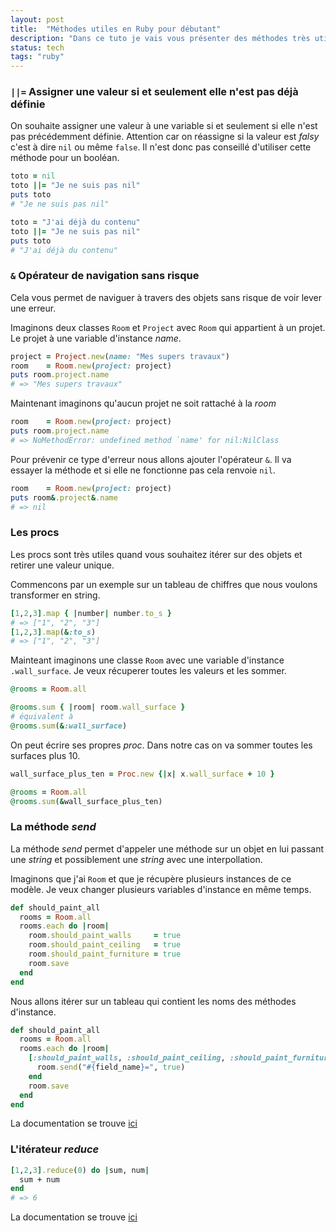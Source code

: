 ```yaml
---
layout: post
title:  "Méthodes utiles en Ruby pour débutant"
description: "Dans ce tuto je vais vous présenter des méthodes très utiles que j'utilise tous les jours en Ruby"
status: tech
tags: "ruby"
---
```


### `||=` Assigner une valeur si et seulement elle n'est pas déjà définie

On souhaite assigner une valeur à une variable si et seulement si elle n'est pas précédemment définie. Attention car on réassigne si la valeur est *falsy* c'est à dire `nil` ou même `false`. Il n'est donc pas conseillé d'utiliser cette méthode pour un booléan.

```ruby
toto = nil
toto ||= "Je ne suis pas nil"
puts toto
# "Je ne suis pas nil"

toto = "J'ai déjà du contenu"
toto ||= "Je ne suis pas nil"
puts toto
# "J'ai déjà du contenu"
```

### `&` Opérateur de navigation sans risque

Cela vous permet de naviguer à travers des objets sans risque de voir lever une erreur.

Imaginons deux classes `Room` et `Project` avec `Room` qui appartient à un projet. Le projet à une variable d'instance *name*.

```ruby
project = Project.new(name: "Mes supers travaux")
room    = Room.new(project: project)
puts room.project.name
# => "Mes supers travaux"
```

Maintenant imaginons qu'aucun projet ne soit rattaché à la *room*

```ruby
room    = Room.new(project: project)
puts room.project.name
# => NoMethodError: undefined method `name' for nil:NilClass
```

Pour prévenir ce type d'erreur nous allons ajouter l'opérateur `&`. Il va essayer la méthode et si elle ne fonctionne pas cela renvoie `nil`.

```ruby
room    = Room.new(project: project)
puts room&.project&.name
# => nil
```

### Les procs

Les procs sont très utiles quand vous souhaitez itérer sur des objets et retirer une valeur unique.

Commencons par un exemple sur un tableau de chiffres que nous voulons transformer en string.

```ruby
[1,2,3].map { |number| number.to_s }
# => ["1", "2", "3"]
[1,2,3].map(&:to_s)
# => ["1", "2", "3"]
```

Mainteant imaginons une classe `Room` avec une variable d'instance `.wall_surface`. Je veux récuperer toutes les valeurs et les sommer.

```ruby
@rooms = Room.all

@rooms.sum { |room| room.wall_surface }
# équivalent à
@rooms.sum(&:wall_surface)
```

On peut écrire ses propres *proc*. Dans notre cas on va sommer toutes les surfaces plus 10.

```ruby
wall_surface_plus_ten = Proc.new {|x| x.wall_surface + 10 }

@rooms = Room.all
@rooms.sum(&wall_surface_plus_ten)
```

### La méthode *send*

La méthode *send* permet d'appeler une méthode sur un objet en lui passant une *string* et possiblement une *string* avec une interpollation.

Imaginons que j'ai `Room` et que je récupère plusieurs instances de ce modèle. Je veux changer plusieurs variables d'instance en même temps.

```ruby
def should_paint_all
  rooms = Room.all
  rooms.each do |room|
    room.should_paint_walls     = true
    room.should_paint_ceiling   = true
    room.should_paint_furniture = true
    room.save
  end
end
```

Nous allons itérer sur un tableau qui contient les noms des méthodes d'instance.

```ruby
def should_paint_all
  rooms = Room.all
  rooms.each do |room|
    [:should_paint_walls, :should_paint_ceiling, :should_paint_furniture].each do |field_name|
      room.send("#{field_name}=", true)
    end
    room.save
  end
end
```

La documentation se trouve [ici](https://apidock.com/ruby/Object/send)

### L'itérateur *reduce*

```ruby
[1,2,3].reduce(0) do |sum, num|
  sum + num
end
# => 6
```

La documentation se trouve [ici](https://apidock.com/ruby/Enumerable/reduce)

